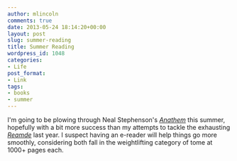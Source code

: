 ```yaml
---
author: mlincoln
comments: true
date: 2013-05-24 18:14:20+00:00
layout: post
slug: summer-reading
title: Summer Reading
wordpress_id: 1048
categories:
- Life
post_format:
- Link
tags:
- books
- summer
---
```


I'm going to be plowing through Neal Stephenson's [_Anathem_](http://www.worldcat.org/title/anathem/oclc/191930336) this summer, hopefully with a bit more success than my attempts to tackle the exhausting [_Reamde_](http://www.worldcat.org/title/reamde/oclc/703206576) last year. I suspect having an e-reader will help things go more smoothly, considering both fall in the weightlifting category  of tome at 1000+ pages each.
